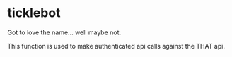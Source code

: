 # ticklebot

Got to love the name... well maybe not.

This function is used to make authenticated api calls against the THAT api.
